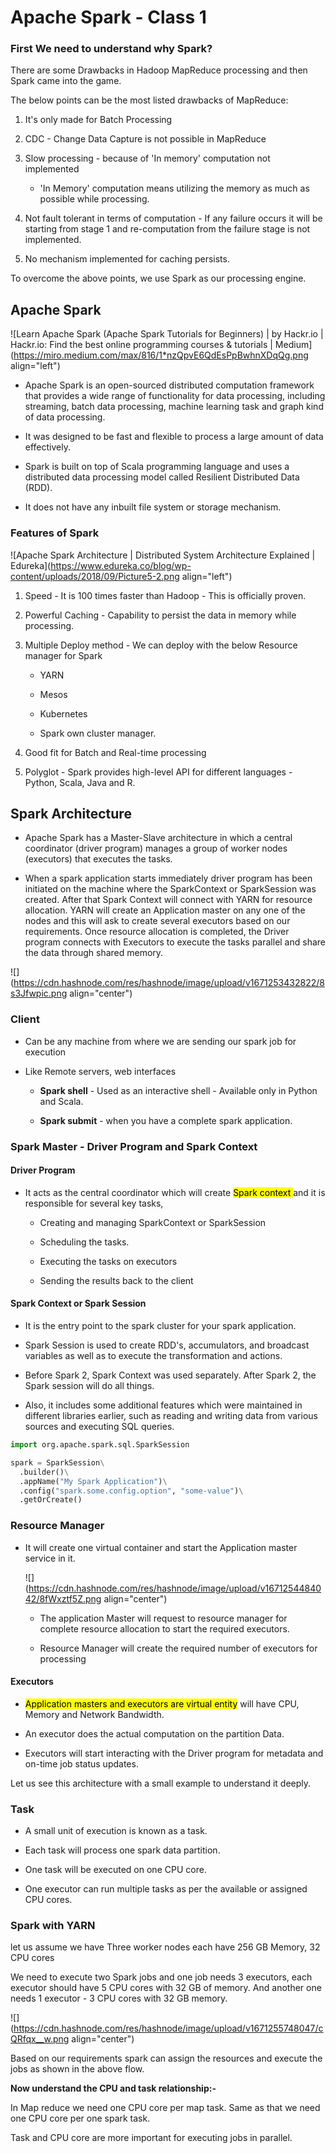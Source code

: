 # Apache Spark - Class 1

### First We need to understand why Spark?

There are some Drawbacks in Hadoop MapReduce processing and then Spark came into the game.

The below points can be the most listed drawbacks of MapReduce:

1. It's only made for Batch Processing
    
2. CDC - Change Data Capture is not possible in MapReduce
    
3. Slow processing - because of 'In memory' computation not implemented
    
    * 'In Memory' computation means utilizing the memory as much as possible while processing.
        
4. Not fault tolerant in terms of computation - If any failure occurs it will be starting from stage 1 and re-computation from the failure stage is not implemented.
    
5. No mechanism implemented for caching persists.
    

To overcome the above points, we use Spark as our processing engine.

## Apache Spark

![Learn Apache Spark (Apache Spark Tutorials for Beginners) | by Hackr.io |  Hackr.io: Find the best online programming courses & tutorials | Medium](https://miro.medium.com/max/816/1*nzQpvE6QdEsPpBwhnXDqQg.png align="left")

* Apache Spark is an open-sourced distributed computation framework that provides a wide range of functionality for data processing, including streaming, batch data processing, machine learning task and graph kind of data processing.
    
* It was designed to be fast and flexible to process a large amount of data effectively.
    
* Spark is built on top of Scala programming language and uses a distributed data processing model called Resilient Distributed Data (RDD).
    
* It does not have any inbuilt file system or storage mechanism.
    

### Features of Spark

![Apache Spark Architecture | Distributed System Architecture Explained |  Edureka](https://www.edureka.co/blog/wp-content/uploads/2018/09/Picture5-2.png align="left")

1. Speed - It is 100 times faster than Hadoop - This is officially proven.
    
2. Powerful Caching - Capability to persist the data in memory while processing.
    
3. Multiple Deploy method - We can deploy with the below Resource manager for Spark
    
    * YARN
        
    * Mesos
        
    * Kubernetes
        
    * Spark own cluster manager.
        
4. Good fit for Batch and Real-time processing
    
5. Polyglot - Spark provides high-level API for different languages - Python, Scala, Java and R.
    

## Spark Architecture

* Apache Spark has a Master-Slave architecture in which a central coordinator (driver program) manages a group of worker nodes (executors) that executes the tasks.
    
* When a spark application starts immediately driver program has been initiated on the machine where the SparkContext or SparkSession was created. After that Spark Context will connect with YARN for resource allocation. YARN will create an Application master on any one of the nodes and this will ask to create several executors based on our requirements. Once resource allocation is completed, the Driver program connects with Executors to execute the tasks parallel and share the data through shared memory.
    

![](https://cdn.hashnode.com/res/hashnode/image/upload/v1671253432822/8s3Jfwpic.png align="center")

### Client

* Can be any machine from where we are sending our spark job for execution
    
* Like Remote servers, web interfaces
    
    * **Spark shell** \- Used as an interactive shell - Available only in Python and Scala.
        
    * **Spark submit** - when you have a complete spark application.
        

### Spark Master - Driver Program and Spark Context

#### Driver Program

* It acts as the central coordinator which will create <mark>Spark context </mark> and it is responsible for several key tasks,
    
    * Creating and managing SparkContext or SparkSession
        
    * Scheduling the tasks.
        
    * Executing the tasks on executors
        
    * Sending the results back to the client
        

#### Spark Context or Spark Session

* It is the entry point to the spark cluster for your spark application.
    
* Spark Session is used to create RDD's, accumulators, and broadcast variables as well as to execute the transformation and actions.
    
* Before Spark 2, Spark Context was used separately. After Spark 2, the Spark session will do all things.
    
* Also, it includes some additional features which were maintained in different libraries earlier, such as reading and writing data from various sources and executing SQL queries.
    

```python
import org.apache.spark.sql.SparkSession

spark = SparkSession\
  .builder()\
  .appName("My Spark Application")\
  .config("spark.some.config.option", "some-value")\
  .getOrCreate()
```

### Resource Manager

* It will create one virtual container and start the Application master service in it.
    
    ![](https://cdn.hashnode.com/res/hashnode/image/upload/v1671254484042/8fWxztf5Z.png align="center")
    
    * The application Master will request to resource manager for complete resource allocation to start the required executors.
        
    * Resource Manager will create the required number of executors for processing
        

#### Executors

* <mark>Application masters and executors are virtual entity</mark> will have CPU, Memory and Network Bandwidth.
    
* An executor does the actual computation on the partition Data.
    
* Executors will start interacting with the Driver program for metadata and on-time job status updates.
    

Let us see this architecture with a small example to understand it deeply.

### Task

* A small unit of execution is known as a task.
    
* Each task will process one spark data partition.
    
* One task will be executed on one CPU core.
    
* One executor can run multiple tasks as per the available or assigned CPU cores.
    

### Spark with YARN

let us assume we have Three worker nodes each have 256 GB Memory, 32 CPU cores

We need to execute two Spark jobs and one job needs 3 executors, each executor should have 5 CPU cores with 32 GB of memory. And another one needs 1 executor - 3 CPU cores with 32 GB memory.

![](https://cdn.hashnode.com/res/hashnode/image/upload/v1671255748047/cQRfqx__w.png align="center")

Based on our requirements spark can assign the resources and execute the jobs as shown in the above flow.

**Now understand the CPU and task relationship:-**

In Map reduce we need one CPU core per map task. Same as that we need one CPU core per one spark task.

Task and CPU core are more important for executing jobs in parallel.